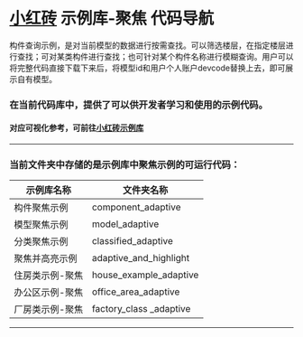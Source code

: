# [小红砖](www.bos.xyz) 示例库-聚焦 代码导航


构件查询示例，是对当前模型的数据进行按需查找。可以筛选楼层，在指定楼层进行查找；可对某类构件进行查找；也可针对某个构件名称进行模糊查询。用户可以将完整代码直接下载下来后，将模型id和用户个人账户devcode替换上去，即可展示自有模型。

### 在当前代码库中，提供了可以供开发者学习和使用的示例代码。

#### 对应可视化参考，可前往[小红砖示例库](https://www.bos.xyz/examples/)

---

### 当前文件夹中存储的是示例库中聚焦示例的可运行代码：

示例库名称 | 文件夹名称 
------------ | ------------- 
构件聚焦示例 | component_adaptive
模型聚焦示例 | model_adaptive
分类聚焦示例 | classified_adaptive
聚焦并高亮示例 | adaptive_and_highlight
住房类示例-聚焦 | house_example_adaptive
办公区示例-聚焦 | office_area_adaptive
厂房类示例-聚焦 | factory_class _adaptive

---

